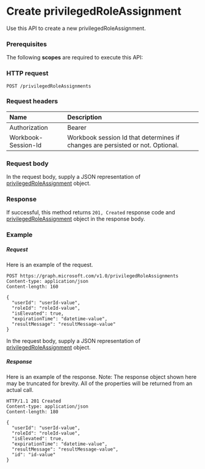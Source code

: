 # Create privilegedRoleAssignment

Use this API to create a new privilegedRoleAssignment.
### Prerequisites
The following **scopes** are required to execute this API: 
### HTTP request
<!-- { "blockType": "ignored" } -->
```http
POST /privilegedRoleAssignments

```
### Request headers
| Name       | Description|
|:---------------|:----------|
| Authorization  | Bearer <code>|
| Workbook-Session-Id  | Workbook session Id that determines if changes are persisted or not. Optional.|

### Request body
In the request body, supply a JSON representation of [privilegedRoleAssignment](../resources/privilegedroleassignment.md) object.


### Response
If successful, this method returns `201, Created` response code and [privilegedRoleAssignment](../resources/privilegedroleassignment.md) object in the response body.

### Example
##### Request
Here is an example of the request.
<!-- {
  "blockType": "request",
  "name": "create_privilegedroleassignment_from_privilegedroleassignments"
}-->
```http
POST https://graph.microsoft.com/v1.0/privilegedRoleAssignments
Content-type: application/json
Content-length: 160

{
  "userId": "userId-value",
  "roleId": "roleId-value",
  "isElevated": true,
  "expirationTime": "datetime-value",
  "resultMessage": "resultMessage-value"
}
```
In the request body, supply a JSON representation of [privilegedRoleAssignment](../resources/privilegedroleassignment.md) object.
##### Response
Here is an example of the response. Note: The response object shown here may be truncated for brevity. All of the properties will be returned from an actual call.
<!-- {
  "blockType": "response",
  "truncated": true,
  "@odata.type": "microsoft.graph.privilegedRoleAssignment"
} -->
```http
HTTP/1.1 201 Created
Content-type: application/json
Content-length: 180

{
  "userId": "userId-value",
  "roleId": "roleId-value",
  "isElevated": true,
  "expirationTime": "datetime-value",
  "resultMessage": "resultMessage-value",
  "id": "id-value"
}
```

<!-- uuid: 8fcb5dbc-d5aa-4681-8e31-b001d5168d79
2015-10-25 14:57:30 UTC -->
<!-- {
  "type": "#page.annotation",
  "description": "Create privilegedRoleAssignment",
  "keywords": "",
  "section": "documentation",
  "tocPath": ""
}-->